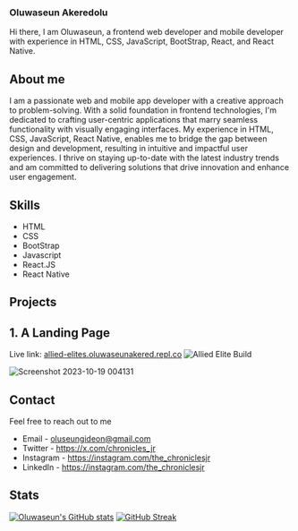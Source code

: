 ### Oluwaseun Akeredolu 

Hi there, I am Oluwaseun, a frontend web developer and mobile developer with experience in HTML, CSS, JavaScript, BootStrap, React, and React Native.

## About me
I am a passionate web and mobile app developer with a creative approach to problem-solving. With a solid foundation in frontend technologies, I'm dedicated to crafting user-centric applications that marry seamless functionality with visually engaging interfaces. My experience in HTML, CSS, JavaScript, React Native, enables me to bridge the gap between design and development, resulting in intuitive and impactful user experiences. I thrive on staying up-to-date with the latest industry trends and am committed to delivering solutions that drive innovation and enhance user engagement.

## Skills
<ul>
  <li>HTML</li>
  <li>CSS</li>
  <li>BootStrap</li>
  <li>Javascript</li>
  <li>React.JS</li>
  <li>React Native</li>
</ul>

<!---
[<img src='https://cdn.jsdelivr.net/npm/simple-icons@3.0.1/icons/github.svg' alt='github' height='40'>](https://github.com/the-chronicles)  

<a href='https://archiveprogram.github.com/'><img src='https://raw.githubusercontent.com/acervenky/animated-github-badges/master/assets/acbadge.gif' width='40' height='40'></a> <a href='https://docs.github.com/en/developers'><img src='https://raw.githubusercontent.com/acervenky/animated-github-badges/master/assets/devbadge.gif' width='40' height='40'></a> <a href='https://github.com/pricing'><img src='https://raw.githubusercontent.com/acervenky/animated-github-badges/master/assets/pro.gif' width='40' height='40'></a> <a href='https://stars.github.com/'><img src='https://raw.githubusercontent.com/acervenky/animated-github-badges/master/assets/starbadge.gif' width='35' height='35'></a> <a href='https://docs.github.com/en/github/supporting-the-open-source-community-with-github-sponsors'><img src='https://raw.githubusercontent.com/acervenky/animated-github-badges/master/assets/sponsorbadge.gif' width='35' height='35'></a> 

[![trophy](https://github-profile-trophy.vercel.app/?username=the-chronicles)](https://github.com/ryo-ma/github-profile-trophy)  -->

## Projects
## 1. A Landing Page
Live link: [allied-elites.oluwaseunakered.repl.co](https://allied-elites.oluwaseunakered.repl.co/)
![Allied Elite Build](https://user-images.githubusercontent.com/58334479/276435274-c68da8d3-6b93-471a-ada6-11561123f74f.png)

![Screenshot 2023-10-19 004131](https://github.com/the-chronicles/the-chronicles/assets/58334479/c68da8d3-6b93-471a-ada6-11561123f74f)


## Contact
Feel free to reach out to me 
- Email - oluseungideon@gmail.com
- Twitter - https://x.com/chronicles_jr
- Instagram - https://instagram.com/the_chroniclesjr
- LinkedIn - https://instagram.com/the_chroniclesjr

## Stats
[![Oluwaseun's GitHub stats](https://github-readme-stats.vercel.app/api?username=the-chronicles)](https://github.com/anuraghazra/github-readme-stats)
[![GitHub Streak](https://streak-stats.demolab.com?user=the-chronicles)](https://git.io/streak-stats)
<!--
**the-chronicles/the-chronicles** is a ✨ _special_ ✨ repository because its `README.md` (this file) appears on your GitHub profile.

Here are some ideas to get you started:

- 🔭 I’m currently working on ...
- 🌱 I’m currently learning ...
- 👯 I’m looking to collaborate on ...
- 🤔 I’m looking for help with ...
- 💬 Ask me about ...
- 📫 How to reach me: ...
- 😄 Pronouns: ...
- ⚡ Fun fact: ...
-->
